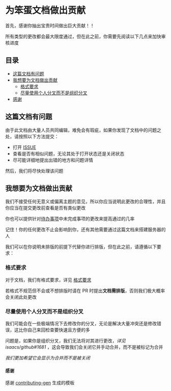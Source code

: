 # 为笨蛋文档做出贡献

首先，感谢你抽出宝贵时间做出巨大贡献！！

所有类型的更改都会最大限度通过，但在此之前，你需要先阅读以下几点来加快审核进度

## 目录

- [这篇文档有问题](#这篇文档有问题)
- [我想要为文档做出贡献](#我想要为文档做出贡献)
  - [格式要求](#格式要求)
  - [尽量使用个人分叉而不是组织分叉](#尽量使用个人分叉而不是组织分叉)
- [感谢](#感谢)

## 这篇文档有问题

由于此文档由大量人员共同编辑，难免会有瑕疵，如果你发现了文档中的问题之处，请按照以下方法提交：

- 打开 [ISSUE](https://github.com/postyizhan/NitWikit/issues)
- 查看是否有相似问题，无论其处于打开状态还是关闭状态
- 尽可能详细地提出出错的地方和问题详情

然后，我们将尽快处理该问题

## 我想要为文档做出贡献

我们不接受任何无意义或偏离主题的意见，所以你应当说明此更改的合理性，并且你应当在提交更改前查看是否有类似更改

你也可以提供针对[待办事项](https://github.com/postyizhan/NitWikit/blob/main/docs/contribution/todos.md)中未完成事项的更改来提高通过的几率

记住！你的任何更改不止会影响到你，还有其他需要通过这篇文档来搭建服务器的人

我们可以在你说明未排版的前提下代替你进行排版，但在此之前，请遵循以下要求：

### 格式要求

对于文档，我们有格式要求，详见 [格式要求](https://github.com/postyizhan/NitWikit/blob/main/docs/contribution/writing-specification/writing-specification.md)

若格式不规范但不会或不想排版时请在 PR 时提出**文档需排版**，否则我们极大概率会关闭此处更改

### 尽量使用个人分叉而不是组织分叉

我们可能会在一些极端情况下去修改你的分叉，无论是解决大量冲突还是修改错误，这比你自己来回检查要快速且方便的多

问题是，如果你是组织分叉，我们无法将对其进行更改，_详见 isaacs/github#1681_ ，这会导致我们会关闭它并手动合并，而不是被标记为合并

_我们更加希望它会显示为合并而不是被关闭_

#### 感谢

感谢 [contributing-gen](https://contributing.md/) 生成的模板
